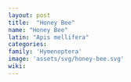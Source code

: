 ```yaml
---
layout: post
title:  "Honey Bee"
name: "Honey Bee"
latin: "Apis mellifera"
categories: 
family: 'Hymenoptera'
image: 'assets/svg/honey-bee.svg'
wiki: 
---
```

